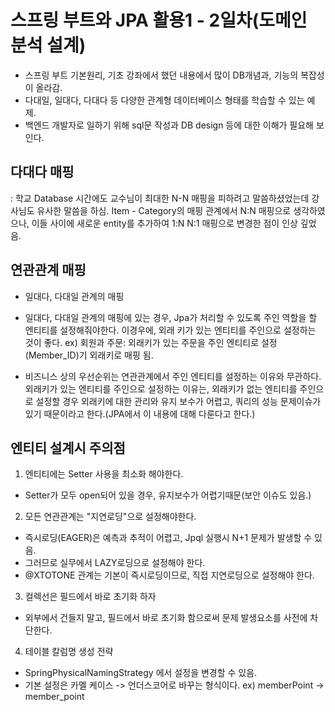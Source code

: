 <h1>스프링 부트와 JPA 활용1 - 2일차(도메인 분석 설계) </h1>

- 스프링 부트 기본원리, 기초 강좌에서 했던 내용에서 많이 DB개념과, 기능의 복잡성이 올라감.
- 다대일, 일대다, 다대다 등 다양한 관계형 데이터베이스 형태를 학습할 수 있는 예제.
- 백엔드 개발자로 일하기 위해 sql문 작성과 DB design 등에 대한 이해가 필요해 보인다.

## 다대다 매핑
: 학교 Database 시간에도 교수님이 최대한 N-N 매핑을 피하려고 말씀하셨었는데 강사님도 유사한 말씀을 하심.
  Item - Category의 매핑 관계에서 N:N 매핑으로 생각하였으나, 이들 사이에 새로운 entity를 추가하여 1:N N:1 
  매핑으로 변경한 점이 인상 깊었음.

## 연관관계 매핑

* 일대다, 다대일 관계의 매핑

- 일대다, 다대일 관계의 매핑에 있는 경우, Jpa가 처리할 수 있도록 주인 역할을 할 엔티티를 설정해줘야한다.
  이경우에, 외래 키가 있는 엔티티를 주인으로 설정하는 것이 좋다.
  ex) 회원과 주문: 외래키가 있는 주문을 주인 엔티티로 설정(Member_ID)기 외래키로 매핑 됨.

- 비즈니스 상의 우선순위는 연관관계에서 주인 엔티티를 설정하는 이유와 무관하다. 외래키가 있는 엔티티를 주인으로
  설정하는 이유는, 외래키가 없는 엔티티를 주인으로 설정할 경우 외래키에 대한 관리와 유지 보수가 어렵고, 쿼리의
  성능 문제이슈가 있기 때문이라고 한다.(JPA에서 이 내용에 대해 다룬다고 한다.)

## 엔티티 설계시 주의점

1. 엔티티에는 Setter 사용을 최소화 해야한다.

- Setter가 모두 open되어 있을 경우, 유지보수가 어렵기때문(보안 이슈도 있음.)

2. 모든 연관관계는 "지연로딩"으로 설정해야한다.

- 즉시로딩(EAGER)은 예측과 추적이 어렵고, Jpql 실행시 N+1 문제가 발생할 수 있음.
- 그러므로 실무에서 LAZY로딩으로 설정해야 한다.
- @XTOTONE 관계는 기본이 즉시로딩이므로, 직접 지연로딩으로 설정해야 한다.

3. 컬렉선은 필드에서 바로 초기화 하자

- 외부에서 건들지 말고, 필드에서 바로 초기화 함으로써 문제 발생요소를 사전에 차단한다.

4. 테이블 칼럼명 생성 전략

- SpringPhysicalNamingStrategy 에서 설정을 변경할 수 있음.
- 기본 설정은 카멜 케이스 -> 언더스코어로 바꾸는 형식이다. ex) memberPoint -> member_point
